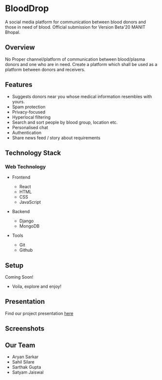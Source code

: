 # BloodDrop

A social media platform for communication between blood donors and those in need of blood.
Official submission for Version Beta'20 MANIT Bhopal.

## Overview

No Proper channel/platform of communication between blood/plasma donors and one who are in need. Create a platform which shall be used as a platform between donors and receivers.

## Features

* Suggests donors near you whose medical information resembles with yours.
* Spam protection
* Privacy-focused
* Hyperlocal filtering
* Search and sort people by blood group, location etc.
* Personalised chat
* Authentication
* Share news feed / story about requirements

## Technology Stack

### Web Technology

- Frontend
  - React
  - HTML
  - CSS
  - JavaScript
  
- Backend
  - Django
  - MongoDB

- Tools
  - Git
  - Github

## Setup

Coming Soon! 
- Voila, explore and enjoy!

## Presentation

Find our project presentation [here](https://www.google.com)

## Screenshots

## Our Team

* Aryan Sarkar
* Sahil Silare
* Sarthak Gupta
* Satyam Jaiswal

